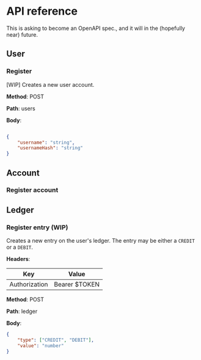 # API reference

This is asking to become an OpenAPI spec., and it will in the (hopefully near) future.

## User

### Register

[WIP] Creates a new user account.

**Method**: POST

**Path**: users

**Body**:

```json

{
    "username": "string",
    "usernameHash": "string"
}
```

## Account

### Register account

## Ledger

### Register entry (WIP)

Creates a new entry on the user's ledger. The entry may be either a `CREDIT` or a `DEBIT`.

**Headers**:

| Key | Value |
| --- | --- |
| Authorization | Bearer $TOKEN |

**Method**: POST

**Path**: ledger

**Body**:

```json
{
    "type": ["CREDIT", "DEBIT"],
    "value": "number"
}
```
